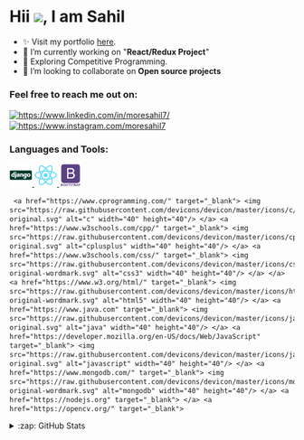 <h1> Hii <img src="https://raw.githubusercontent.com/MartinHeinz/MartinHeinz/master/wave.gif" width="30px">, I am Sahil </h1>



- ✨ Visit my portfolio <a href="https://sahilmore.netlify.app/">here</a>.
- 🔭 I’m currently working on "**React/Redux Project**"
- 🌱 Exploring Competitive Programming.
- 👯 I’m looking to collaborate on **Open source projects**

<h3 align="left">Feel free to reach me out on:</h3>
<p align="left">
  <a href="https://www.linkedin.com/in/moresahil7/" target="_blank"><img align="center" src="https://cdn.jsdelivr.net/npm/simple-icons@3.0.1/icons/linkedin.svg" alt="https://www.linkedin.com/in/moresahil7/" height="30" width="40" /></a> <a href="https://www.instagram.com/moresahil7" target="_blank"><img align="center" src="https://cdn.jsdelivr.net/npm/simple-icons@3.0.1/icons/instagram.svg" alt="https://www.instagram.com/moresahil7" height="30" width="40" /></a>

</p>

<h3 align="left">Languages and Tools:</h3>
<p align="left"> <a href="https://www.djangoproject.com/" target="_blank"> <img src="https://raw.githubusercontent.com/devicons/devicon/master/icons/django/django-original.svg" alt="django" width="40" height="40"/>
   <a href="https://reactjs.org/" target="_blank"> <img src="https://raw.githubusercontent.com/devicons/devicon/master/icons/react/react-original.svg" alt="django" width="40" height="40"/>
  <a href="https://getbootstrap.com" target="_blank"> <img src="https://raw.githubusercontent.com/devicons/devicon/master/icons/bootstrap/bootstrap-plain-wordmark.svg" alt="bootstrap" width="40" height="40"/> </a>
     
     <a href="https://www.cprogramming.com/" target="_blank"> <img src="https://raw.githubusercontent.com/devicons/devicon/master/icons/c/c-original.svg" alt="c" width="40" height="40"/> </a> <a href="https://www.w3schools.com/cpp/" target="_blank"> <img src="https://raw.githubusercontent.com/devicons/devicon/master/icons/cplusplus/cplusplus-original.svg" alt="cplusplus" width="40" height="40"/> </a> <a href="https://www.w3schools.com/css/" target="_blank"> <img src="https://raw.githubusercontent.com/devicons/devicon/master/icons/css3/css3-original-wordmark.svg" alt="css3" width="40" height="40"/> </a> </a>   <a href="https://www.w3.org/html/" target="_blank"> <img src="https://raw.githubusercontent.com/devicons/devicon/master/icons/html5/html5-original-wordmark.svg" alt="html5" width="40" height="40"/> </a> <a href="https://www.java.com" target="_blank"> <img src="https://raw.githubusercontent.com/devicons/devicon/master/icons/java/java-original.svg" alt="java" width="40" height="40"/> </a> <a href="https://developer.mozilla.org/en-US/docs/Web/JavaScript" target="_blank"> <img src="https://raw.githubusercontent.com/devicons/devicon/master/icons/javascript/javascript-original.svg" alt="javascript" width="40" height="40"/> </a> <a href="https://www.mongodb.com/" target="_blank"> <img src="https://raw.githubusercontent.com/devicons/devicon/master/icons/mongodb/mongodb-original-wordmark.svg" alt="mongodb" width="40" height="40"/> </a> <a href="https://nodejs.org" target="_blank"> </a> <a href="https://opencv.org/" target="_blank">  
  

</a> 
</p>
<div>
<details>
  <summary>:zap: GitHub Stats</summary>

  <img align="left" alt="GitHub Stats." src="https://github-readme-stats.vercel.app/api?username=moresahil7&show_icons=true&hide_border=true" /><br/>

</details>
  
 


